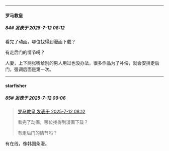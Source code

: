 ﻿
*****

####  罗马教皇  
##### 84#       发表于 2025-7-12 08:12

看完了动画，哪位找得到漫画下载？

有走后门的情节吗？

人妻，上下两张嘴给别的男人用过也没办法，很多作品为了补偿，就会安排走后门，强调后面是第一次。


*****

####  starfisher  
##### 85#       发表于 2025-7-12 09:06

<blockquote><a href="httphttps://stage1st.com/2b/forum.php?mod=redirect&amp;goto=findpost&amp;pid=68086075&amp;ptid=2071158" target="_blank">罗马教皇 发表于 2025-7-12 08:12</a>

看完了动画，哪位找得到漫画下载？

有走后门的情节吗？</blockquote>
有在线，像韩国条漫。

